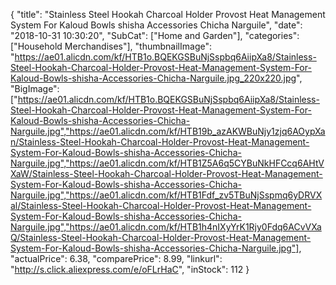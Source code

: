 {
	"title": "Stainless Steel Hookah Charcoal Holder Provost Heat Management System For Kaloud Bowls shisha Accessories Chicha Narguile",
	"date": "2018-10-31 10:30:20",
	"SubCat": ["Home and Garden"],
	"categories": ["Household Merchandises"],
	"thumbnailImage": "https://ae01.alicdn.com/kf/HTB1o.BQEKGSBuNjSspbq6AiipXa8/Stainless-Steel-Hookah-Charcoal-Holder-Provost-Heat-Management-System-For-Kaloud-Bowls-shisha-Accessories-Chicha-Narguile.jpg_220x220.jpg",
	"BigImage": ["https://ae01.alicdn.com/kf/HTB1o.BQEKGSBuNjSspbq6AiipXa8/Stainless-Steel-Hookah-Charcoal-Holder-Provost-Heat-Management-System-For-Kaloud-Bowls-shisha-Accessories-Chicha-Narguile.jpg","https://ae01.alicdn.com/kf/HTB19b_azAKWBuNjy1zjq6AOypXan/Stainless-Steel-Hookah-Charcoal-Holder-Provost-Heat-Management-System-For-Kaloud-Bowls-shisha-Accessories-Chicha-Narguile.jpg","https://ae01.alicdn.com/kf/HTB1Z5A6q5CYBuNkHFCcq6AHtVXaW/Stainless-Steel-Hookah-Charcoal-Holder-Provost-Heat-Management-System-For-Kaloud-Bowls-shisha-Accessories-Chicha-Narguile.jpg","https://ae01.alicdn.com/kf/HTB1Fdf_zv5TBuNjSspmq6yDRVXal/Stainless-Steel-Hookah-Charcoal-Holder-Provost-Heat-Management-System-For-Kaloud-Bowls-shisha-Accessories-Chicha-Narguile.jpg","https://ae01.alicdn.com/kf/HTB1h4nIXyYrK1Rjy0Fdq6ACvVXaQ/Stainless-Steel-Hookah-Charcoal-Holder-Provost-Heat-Management-System-For-Kaloud-Bowls-shisha-Accessories-Chicha-Narguile.jpg"],
	"actualPrice": 6.38,
	"comparePrice": 8.99,
	"linkurl": "http://s.click.aliexpress.com/e/oFLrHaC",
	"inStock": 112
}
